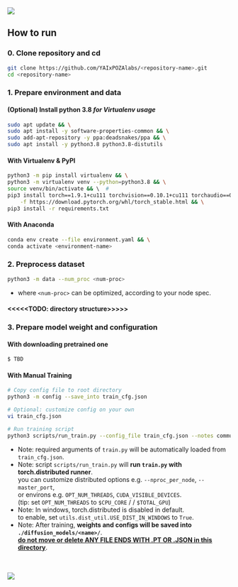 <img src="https://i.ibb.co/z66nz7q/1.png">
<br>
<h2> How to run</h2>

<h3>0. Clone repository and cd</h3>

```bash
git clone https://github.com/YAIxPOZAlabs/<repository-name>.git
cd <repository-name>
```

<h3>1. Prepare environment and data</h3>

<h4>(Optional) Install python 3.8 <i>for Virtualenv usage</i></h4>

```bash
sudo apt update && \
sudo apt install -y software-properties-common && \
sudo add-apt-repository -y ppa:deadsnakes/ppa && \
sudo apt install -y python3.8 python3.8-distutils
```

<h4>With Virtualenv & PyPI</h4>

```bash
python3 -m pip install virtualenv && \
python3 -m virtualenv venv --python=python3.8 && \
source venv/bin/activate && \  # 
pip3 install torch==1.9.1+cu111 torchvision==0.10.1+cu111 torchaudio==0.9.1 \
    -f https://download.pytorch.org/whl/torch_stable.html && \
pip3 install -r requirements.txt
```

<h4>With Anaconda</h4>

```bash
conda env create --file environment.yaml && \
conda activate <environment-name>
```

<h3>2. Preprocess dataset</h3>

```bash
python3 -m data --num_proc <num-proc>
```
* where `<num-proc>` can be optimized, according to your node spec.

#### <<<<<TODO: directory structure>>>>>

<h3>3. Prepare model weight and configuration</h3>

<h4>With downloading pretrained one</h4>

```bash
$ TBD
```

<h4>With Manual Training</h4>

```bash
# Copy config file to root directory
python3 -m config --save_into train_cfg.json

# Optional: customize config on your own
vi train_cfg.json

# Run training script
python3 scripts/run_train.py --config_file train_cfg.json --notes commu
```
* Note: required arguments of `train.py` will be automatically loaded from `train_cfg.json`.
* Note: script `scripts/run_train.py` will **run `train.py` with torch.distributed runner**. \
  you can customize distributed options e.g. `--nproc_per_node`, `--master_port`, \
  or environs e.g. `OPT_NUM_THREADS`, `CUDA_VISIBLE_DEVICES`. \
  (tip: set `OPT_NUM_THREADS` to `$CPU_CORE` / / `$TOTAL_GPU`)
* Note: In windows, torch.distributed is disabled in default. \
  to enable, set `utils.dist_util.USE_DIST_IN_WINDOWS` to `True`.
* Note: After training, **weights and configs will be saved into `./diffusion_models/<name>/`**. \
  **<u>do not move or delete ANY FILE ENDS WITH .PT OR .JSON in this directory</u>**.

<br>
<br>
<img src="https://i.ibb.co/8c9Scmt/2.png">
